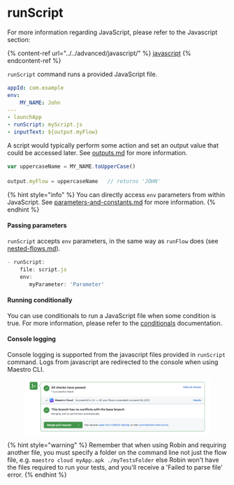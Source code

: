 # runScript

For more information regarding JavaScript, please refer to the Javascript section:

{% content-ref url="../../advanced/javascript/" %}
[javascript](../../advanced/javascript/)
{% endcontent-ref %}

`runScript` command runs a provided JavaScript file.

```yaml
appId: com.example
env:
    MY_NAME: John
---
- launchApp
- runScript: myScript.js
- inputText: ${output.myFlow}
```

A script would typically perform some action and set an output value that could be accessed later. See [outputs.md](../../advanced/javascript/outputs.md "mention") for more information.

```javascript
var uppercaseName = MY_NAME.toUpperCase()

output.myFlow = uppercaseName   // returns 'JOHN'
```

{% hint style="info" %}
You can directly access `env` parameters from within JavaScript. See [parameters-and-constants.md](../../advanced/parameters-and-constants.md "mention") for more information.
{% endhint %}

#### Passing parameters

`runScript` accepts `env` parameters, in the same way as `runFlow` does (see [nested-flows.md](../../advanced/nested-flows.md "mention")).

```javascript
- runScript:
    file: script.js
    env:
       myParameter: 'Parameter'
```

#### Running conditionally

You can use conditionals to run a JavaScript file when some condition is true. For more information, please refer to the [conditionals](../../advanced/conditions.md) documentation.

#### Console logging&#x20;

Console logging is supported from the javascript files provided in `runScript` command. Logs from javascript are redirected to the console when using Maestro CLI.&#x20;

<figure><img src="../../.gitbook/assets/image (2) (1).png" alt=""><figcaption></figcaption></figure>



{% hint style="warning" %}
Remember that when using Robin and requiring another file, you must specify a folder on the command line not just the flow file, e.g. `maestro cloud myApp.apk ./myTestsFolder` else Robin won't have the files required to run your tests, and you'll receive a 'Failed to parse file' error.
{% endhint %}

